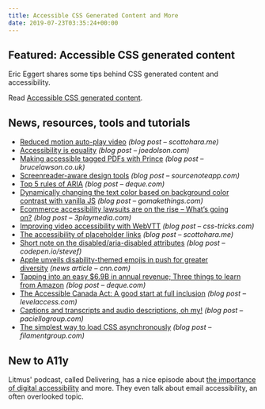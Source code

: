 ```yaml
---
title: Accessible CSS Generated Content and More
date: 2019-07-23T03:35:24+00:00
---
```


## Featured: Accessible CSS generated content

Eric Eggert shares some tips behind CSS generated content and accessibility.

Read [Accessible CSS generated content](https://yatil.net/blog/accessible-css-generated-content).

## News, resources, tools and tutorials

- [Reduced motion auto-play video](https://www.scottohara.me/note/2019/07/12/reduced-motion-video.html) *(blog post – scottohara.me)*
- [Accessibility is equality](https://www.joedolson.com/2019/07/accessibility-is-equality/) *(blog post – joedolson.com)*
- [Making accessible tagged PDFs with Prince](https://www.brucelawson.co.uk/2019/making-accessible-tagged-pdfs-with-prince/) *(blog post – brucelawson.co.uk)*
- [Screenreader-aware design tools](https://www.sourcenoteapp.com/blog/screenreader-aware-design-tools) *(blog post – sourcenoteapp.com)*
- [Top 5 rules of ARIA](https://www.deque.com/blog/top-5-rules-of-aria/) *(blog post – deque.com)*
- [Dynamically changing the text color based on background color contrast with vanilla JS](https://gomakethings.com/dynamically-changing-the-text-color-based-on-background-color-contrast-with-vanilla-js/) *(blog post – gomakethings.com)*
- [Ecommerce accessibility lawsuits are on the rise – What’s going on?](https://www.3playmedia.com/2019/07/11/ecommerce-accessibility-lawsuits-rising/) *(blog post – 3playmedia.com)*
- [Improving video accessibility with WebVTT](https://css-tricks.com/improving-video-accessibility-with-webvtt/) *(blog post – css-tricks.com)*
- [The accessibility of placeholder links](https://www.scottohara.me/note/2019/07/17/placeholder-link.html) *(blog post – scottohara.me)*
- [Short note on the disabled/aria-disabled attributes](https://codepen.io/stevef/post/short-note-on-the-disabled-attribute) *(blog post – codepen.io/stevef)*
- [Apple unveils disability-themed emojis in push for greater diversity](https://www.cnn.com/2019/07/17/tech/apple-disability-emojis-intl-scli/index.html) *(news article – cnn.com)*
- [Tapping into an easy $6.9B in annual revenue; Three things to learn from Amazon](https://www.deque.com/blog/3-things-to-learn-from-amazon-accessibility/) *(blog post – deque.com)*
- [The Accessible Canada Act: A good start at full inclusion](https://levelaccess.com/accessible-canada-act-2019/) *(blog post – levelaccess.com)*
- [Captions and transcripts and audio descriptions, oh my!](https://developer.paciellogroup.com/blog/2019/07/captions-and-transcripts-and-audio-descriptions-oh-my/) *(blog post – paciellogroup.com)*
- [The simplest way to load CSS asynchronously](https://www.filamentgroup.com/lab/load-css-simpler/) *(blog post – filamentgroup.com)*

## New to A11y

Litmus' podcast, called Delivering, has a nice episode about [the importance of digital accessibility](https://litmus.com/blog/delivering-episode-7-why-is-digital-accessibility-so-important) and more. They even talk about email accessibility, an often overlooked topic.
